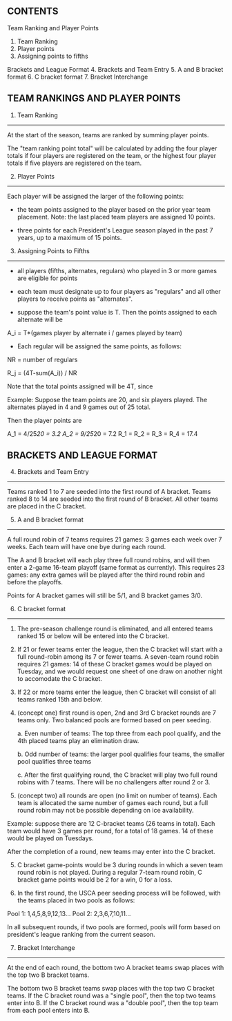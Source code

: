 CONTENTS
--------
Team Ranking and Player Points
  1. Team Ranking
  2. Player points
  3. Assigning points to fifths

Brackets and League Format
  4. Brackets and Team Entry 
  5. A and B bracket format
  6. C bracket format
  7. Bracket Interchange


TEAM RANKINGS AND PLAYER POINTS
-------------------------------

1. Team Ranking
---------------

At the start of the season, teams are ranked by summing player points.

The "team ranking point total" will be calculated by adding the four
player totals if four players are registered on the team, or the
highest four player totals if five players are registered on the team.

2. Player Points
----------------

Each player will be assigned the larger of the following points:
 
  - the team points assigned to the player based on the prior year team placement. Note: the last placed team players are assigned 10 points.

  - three points for each President's League season played in the past 7 years, up to a maximum of 15 points.


3. Assigning Points to Fifths 
-----------------------------

* all players (fifths, alternates, regulars) who played in 3 or more
games are eligible for points

* each team must designate up to four players as "regulars" and all
other players to receive points as "alternates".

* suppose the team's point value is T. Then the points assigned to
each alternate will be

A_i = T*(games player by alternate i / games played by team)

* Each regular will be assigned the same points, as follows:

NR = number of regulars

R_j = (4T-sum(A_i)) / NR

Note that the total points assigned will be 4T, since

Example: Suppose the team points are 20, and six players played. The
alternates played in 4 and 9 games out of 25 total.

Then the player points are

A_1 = 4/25*20 = 3.2
A_2 = 9/25*20 = 7.2
R_1 = R_2 = R_3 = R_4 = 17.4

BRACKETS AND LEAGUE FORMAT
--------------------------

4. Brackets and Team Entry 
--------------------------

Teams ranked 1 to 7 are seeded into the first round of A bracket.
Teams ranked 8 to 14 are seeded into the first round of B bracket. All
other teams are placed in the C bracket.


5. A and B bracket format
-------------------------

A full round robin of 7 teams requires 21 games: 3 games each week
over 7 weeks. Each team will have one bye during each round.

The A and B bracket will each play three full round robins, and will
then enter a 2-game 16-team playoff (same format as currently). This
requires 23 games: any extra games will be played after the third
round robin and before the playoffs.

Points for A bracket games will still be 5/1, and B bracket games 3/0.

6. C bracket format
-------------------

1. The pre-season challenge round is eliminated, and all entered teams
ranked 15 or below will be entered into the C bracket.

2. If 21 or fewer teams enter the league, then the C bracket  will
start with a full round-robin among its 7 or fewer teams. A seven-team round robin requires 21 games: 14 of these C bracket games would be played on Tuesday, and we would request one sheet of one draw on another night to accomodate the C bracket.

3. If 22 or more teams enter the league, then C bracket will consist
of all teams ranked 15th and below.

4. (concept one) first round is open, 2nd and 3rd C bracket rounds
are 7 teams only. Two balanced pools are formed based on peer seeding.

    a. Even number of teams: The top three from each pool qualify, and
    the 4th placed teams play an elimination draw.

    b. Odd number of teams: the larger pool qualifies four teams, the
    smaller pool qualifies three teams

    c. After the first qualifying round, the C bracket will play two full round robins with 7 teams. There will be no challengers after round 2 or 3. 

4. (concept two) all rounds are open (no limit on number of teams).
Each team is allocated the same number of games each round, but a full
round robin may not be possible depending on ice availability.

Example: suppose there are 12 C-bracket teams (26 teams in total).
Each team would have 3 games per round, for a total of 18 games. 14 of
these would be played on Tuesdays.

After the completion of a round, new teams may enter into the C bracket. 

5. C bracket game-points would be 3 during rounds in which a seven
team round robin is not played. During a regular 7-team round robin, C bracket game points would be 2 for a win, 0 for a loss.

6. In the first round, the USCA peer seeding process will be followed, with the teams placed in two pools as follows:

Pool 1: 1,4,5,8,9,12,13...
Pool 2: 2,3,6,7,10,11...

In all subsequent rounds, if two pools are formed, pools will form based on president's league ranking from the current season.

7. Bracket Interchange
----------------------

At the end of each round, the bottom two A bracket teams swap places with the top two B bracket teams. 

The bottom two B bracket teams swap places with the top two C bracket teams. If the C bracket round was a "single pool", then the top two teams enter into B. If the C bracket round was a "double pool", then the top team from each pool enters into B.



